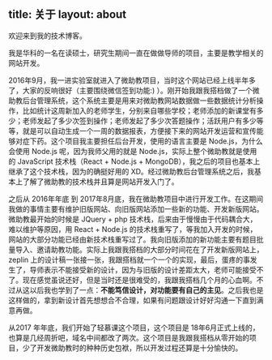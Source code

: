 title: 关于
layout: about
---
欢迎来到我的技术博客。

我是华科的一名在读硕士，研究生期间一直在做做导师的项目，主要是教学相关的网站开发。

2016年9月，我一进实验室就进入了微助教项目，当时这个网站已经上线半年多了，大家的反响很好（主要围绕微信签到功能:) ）。刚开始我跟我搭档做了一个微助教后台管理系统，这个系统主要是用来对微助教网站数据做一些数据统计分析操作，比如统计这周新加入的老师学生，分别来自哪些学校；老师添加的新课堂有多少；老师发起了多少次签到操作；老师发起了多少次答题操作；活跃用户有多少等等，就是可以自动生成一个一周的数据报表，方便接下来的网站开发运营和宣传能够对症下药。这个项目我主要担任后台开发，使用的语言主要是 Node.js，为什么会使用 Node.js 呢，因为我师父用的就是 Node.js，实际上整个微助教就是使用的 JavaScript 技术栈（React + Node.js + MongoDB），我之后的项目也基本上继承了这个技术栈，因为的确挺好用的 XD。经过微助教后台管理系统之后，我基本上了解了微助教的技术栈并且算是网站开发入门了。

之后从 2016年年底 到 2017年8月底，我在微助教项目中进行开发工作。在这期间我做的事情主要有维护旧版网站、向旧版网站添加一些新的功能、开发新版网站。微助教最开始的时候是 JQuery + php 技术栈，后来由于慢慢由于代码耦合大，难以维护等原因，用 React + Node.js 的技术栈重写了，等我加入开发的时候，网站的大部分功能已经由新技术栈重写过了。我向旧版添加的新功能主要有题目批量导入、邀请助教功能。实际上我跟我搭档的大部分时间花在了开发新版网站上，zeplin 上的设计稿一张接一张，我跟搭档就一个一个的实现，最后，蛋疼的事发生了，导师表示不能接受新的设计，因为与旧版的设计差距太大，老师可能接受不了。现在感觉虽说还好，但是当时还是很难受的，我跟我搭档几个月的心血啊。不过从这以后我也学到了一点：**不能笃信设计，对功能要有自己的主见**。之后我也是这样做的，拿到新设计首先想想合不合理，如果有问题跟设计好好沟通一下直到满意再做。

从2017 年年底，我们开始了轻慕课这个项目，这个项目是 18年6月正式上线的，也算是几经周折吧，域名中间都改了两次。这个项目是我跟我搭档从零开始的项目，少了开发微助教时的种种历史包袱，所以开发过程还算是十分愉快的。

